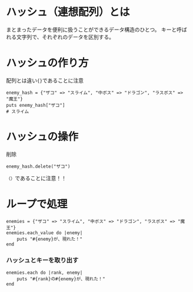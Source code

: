 # ハッシュ（連想配列）とは
まとまったデータを便利に扱うことができるデータ構造のひとつ。
キーと呼ばれる文字列で、それぞれのデータを区別する。

# ハッシュの作り方
配列とは違い`{}`であることに注意
```
enemy_hash = {"ザコ" => "スライム", "中ボス" => "ドラゴン", "ラスボス" => "魔王"}
puts enemy_hash["ザコ"]
# スライム
```
# ハッシュの操作
削除
```
enemy_hash.delete("ザコ")
```
`（）`であることに注意！！

# ループで処理
```
enemies = {"ザコ" => "スライム", "中ボス" => "ドラゴン", "ラスボス" => "魔王"}
enemies.each_value do |enemy|
	puts "#{enemy}が、現れた！"
end
```
### ハッシュとキーを取り出す

```
enemies.each do |rank, enemy|
	puts "#{rank}の#{enemy}が、現れた！"
end
```
